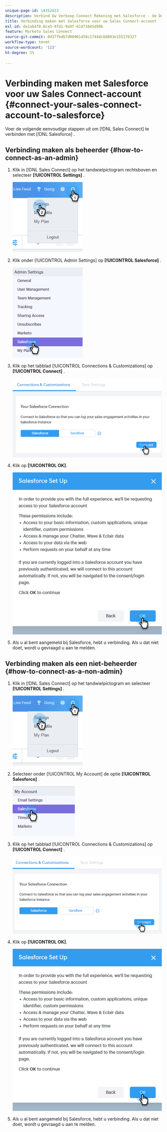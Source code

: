```yaml
---
unique-page-id: 14352423
description: Verbind Uw Verkoop Connect Rekening met Salesforce - de Documenten van Marketo - de Documentatie van het Product
title: Verbinding maken met Salesforce voor uw Sales Connect-account
exl-id: de1ab4f8-8ca5-4fd1-9a9f-61471645d90b
feature: Marketo Sales Connect
source-git-commit: 0d37fbdb7d08901458c1744dc68893e155176327
workflow-type: tm+mt
source-wordcount: '113'
ht-degree: 1%

---
```


# Verbinding maken met Salesforce voor uw Sales Connect-account {#connect-your-sales-connect-account-to-salesforce}

Voer de volgende eenvoudige stappen uit om [!DNL Sales Connect] te verbinden met [!DNL Salesforce] .

## Verbinding maken als beheerder {#how-to-connect-as-an-admin}

1. Klik in [!DNL Sales Connect] op het tandwielpictogram rechtsboven en selecteer **[!UICONTROL Settings]** .

   ![](assets/one.png)

1. Klik onder [!UICONTROL  Admin Settings] op **[!UICONTROL Salesforce]** .

   ![](assets/six.png)

1. Klik op het tabblad [!UICONTROL Connections & Customizations] op **[!UICONTROL Connect]** .

   ![](assets/seven.png)

1. Klik op **[!UICONTROL OK]**.

   ![](assets/four.png)

1. Als u al bent aangemeld bij Salesforce, hebt u verbinding. Als u dat niet doet, wordt u gevraagd u aan te melden.

## Verbinding maken als een niet-beheerder {#how-to-connect-as-a-non-admin}

1. Klik in [!DNL Sales Connect] op het tandwielpictogram en selecteer **[!UICONTROL Settings]** .

   ![](assets/one.png)

1. Selecteer onder [!UICONTROL My Account] de optie **[!UICONTROL Salesforce]** .

   ![](assets/two.png)

1. Klik op het tabblad [!UICONTROL Connections & Customizations] op **[!UICONTROL Connect]** .

   ![](assets/three.png)

1. Klik op **[!UICONTROL OK]**.

   ![](assets/four.png)

1. Als u al bent aangemeld bij Salesforce, hebt u verbinding. Als u dat niet doet, wordt u gevraagd u aan te melden.
